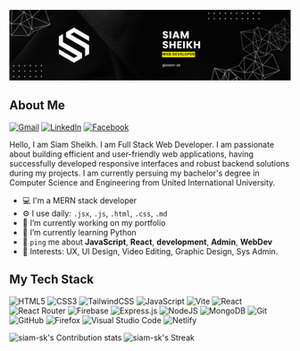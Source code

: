 ![](https://raw.githubusercontent.com/siam-sk/siam-sk/refs/heads/main/Social%20Banner.png)
## About Me

[](https://github.com/siam-sk#hello-there)

[![Gmail](https://img.shields.io/badge/Gmail-D14836?style=for-the-badge&logo=gmail&logoColor=white)](mailto:siammsheikh09@gmail.com) [![LinkedIn](https://img.shields.io/badge/linkedin-%230077B5.svg?style=for-the-badge&logo=linkedin&logoColor=white)](https://www.linkedin.com/in/siammsheikh/) [![Facebook](https://img.shields.io/badge/Facebook-%231877F2.svg?style=for-the-badge&logo=Facebook&logoColor=white)](https://www.facebook.com/siam.sheikh11/)

Hello, I am Siam Sheikh. I am Full Stack Web Developer. I am passionate about building efficient and user-friendly web applications, having successfully developed responsive interfaces and robust backend solutions during my projects. I am currently persuing my bachelor's degree in Computer Science and Engineering from United International University.

- 💻 I'm a MERN stack developer
- ⚙️ I use daily: `.jsx`, `.js`, `.html`, `.css`, `.md`
- 🔭 I’m currently working on my portfolio
- 🌱 I’m currently learning Python
- 💬 `ping` me about  **JavaScript**, **React**, **development**, **Admin**, **WebDev**
- 📌 Interests: UX, UI Design, Video Editing, Graphic Design, Sys Admin.

## My Tech Stack

[](https://github.com/siam-sk#𝗠𝘆-𝗧𝗲𝗰𝗸-𝗦𝘁𝗮𝗰𝗸)

![HTML5](https://img.shields.io/badge/html5-%23E34F26.svg?style=for-the-badge&logo=html5&logoColor=white) ![CSS3](https://img.shields.io/badge/css3-%231572B6.svg?style=for-the-badge&logo=css3&logoColor=white) ![TailwindCSS](https://img.shields.io/badge/tailwindcss-%2338B2AC.svg?style=for-the-badge&logo=tailwind-css&logoColor=white) ![JavaScript](https://img.shields.io/badge/javascript-%23323330.svg?style=for-the-badge&logo=javascript&logoColor=%23F7DF1E) ![Vite](https://img.shields.io/badge/vite-%23646CFF.svg?style=for-the-badge&logo=vite&logoColor=white) ![React](https://img.shields.io/badge/react-%2320232a.svg?style=for-the-badge&logo=react&logoColor=%2361DAFB) ![React Router](https://img.shields.io/badge/React_Router-CA4245?style=for-the-badge&logo=react-router&logoColor=white) ![Firebase](https://img.shields.io/badge/firebase-a08021?style=for-the-badge&logo=firebase&logoColor=ffcd34) ![Express.js](https://img.shields.io/badge/express.js-%23404d59.svg?style=for-the-badge&logo=express&logoColor=%2361DAFB) ![NodeJS](https://img.shields.io/badge/node.js-6DA55F?style=for-the-badge&logo=node.js&logoColor=white) ![MongoDB](https://img.shields.io/badge/MongoDB-%234ea94b.svg?style=for-the-badge&logo=mongodb&logoColor=white) ![Git](https://img.shields.io/badge/git-%23F05033.svg?style=for-the-badge&logo=git&logoColor=white) ![GitHub](https://img.shields.io/badge/github-%23121011.svg?style=for-the-badge&logo=github&logoColor=white) ![Firefox](https://img.shields.io/badge/Firefox-FF7139?style=for-the-badge&logo=Firefox-Browser&logoColor=white) ![Visual Studio Code](https://img.shields.io/badge/Visual%20Studio%20Code-0078d7.svg?style=for-the-badge&logo=visual-studio-code&logoColor=white) ![Netlify](https://img.shields.io/badge/netlify-%23000000.svg?style=for-the-badge&logo=netlify&logoColor=#00C7B7)


![siam-sk's Contribution stats](https://git-hub-stats-card-generator.vercel.app/api/svg?username=siam-sk&type=contributions&theme=github) ![siam-sk's Streak](https://github-readme-streak-stats.herokuapp.com/?user=siam-sk&theme=dark&hide_border=true)<!-- [![My Awesome Stats](https://awesome-github-stats.azurewebsites.net/user-stats/siam-sk?cardType=github&theme=github-dark&preferLogin=false)](https://git.io/awesome-stats-card) -->
